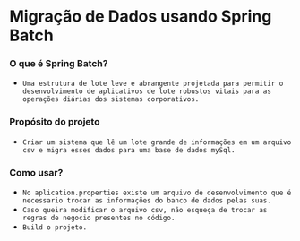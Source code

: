 # Migração de Dados usando Spring Batch

### O que é Spring Batch?

- `Uma estrutura de lote leve e abrangente projetada para permitir o desenvolvimento de aplicativos de lote robustos vitais para as operações diárias dos sistemas corporativos.`

### Propósito do projeto

- `Criar um sistema que lê um lote grande de informações em um arquivo csv e migra esses dados para uma base de dados mySql.`

### Como usar?
- `No aplication.properties existe um arquivo de desenvolvimento que é necessario trocar as informações do banco de dados pelas suas.`
- `Caso queira modificar o arquivo csv, não esqueça de trocar as regras de negocio presentes no código.`
- `Build o projeto.`